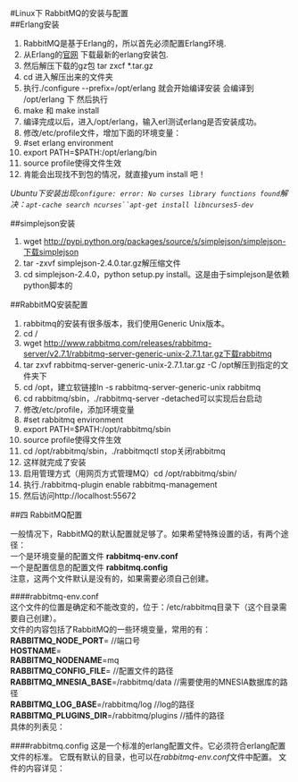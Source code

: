 #Linux下 RabbitMQ的安装与配置   
##Erlang安装  
1. RabbitMQ是基于Erlang的，所以首先必须配置Erlang环境.  
2. 从Erlang的[官网](http://www.erlang.org/download.html) 下载最新的erlang安装包.  
3. 然后解压下载的gz包  tar zxcf  *.tar.gz  
4. cd 进入解压出来的文件夹  
5. 执行./configure --prefix=/opt/erlang  就会开始编译安装  会编译到 /opt/erlang 下 然后执行  
6. make 和 make install  
7. 编译完成以后，进入/opt/erlang，输入erl测试erlang是否安装成功。  
8. 修改/etc/profile文件，增加下面的环境变量：  
9. #set erlang environment  
10. export PATH=$PATH:/opt/erlang/bin  
11. source profile使得文件生效  
12. 肯能会出现找不到包的情况，就直接yum install 吧！   

*Ubuntu下安装出现`configure: error: No curses library functions found`解决：`apt-cache search ncurses``apt-get install libncurses5-dev`*  

##simplejson安装  
1. wget http://pypi.python.org/packages/source/s/simplejson/simplejson-下载simplejson  
2. tar -zxvf simplejson-2.4.0.tar.gz解压缩文件  
3. cd simplejson-2.4.0，python setup.py install。这是由于simplejson是依赖python脚本的  

##RabbitMQ安装配置  
1. rabbitmq的安装有很多版本，我们使用Generic Unix版本。  
2. cd /  
3. wget http://www.rabbitmq.com/releases/rabbitmq-server/v2.7.1/rabbitmq-server-generic-unix-2.7.1.tar.gz下载rabbitmq  
4. tar zxvf rabbitmq-server-generic-unix-2.7.1.tar.gz -C /opt解压到指定的文件夹下  
5. cd /opt，建立软链接ln -s rabbitmq-server-generic-unix rabbitmq  
6. cd rabbitmq/sbin，./rabbitmq-server -detached可以实现后台启动  
7. 修改/etc/profile，添加环境变量  
8. #set rabbitmq environment  
9. export PATH=$PATH:/opt/rabbitmq/sbin  
10. source profile使得文件生效  
11. cd /opt/rabbitmq/sbin，./rabbitmqctl stop关闭rabbitmq  
12. 这样就完成了安装  
13. 启用管理方式（用网页方式管理MQ）cd /opt/rabbitmq/sbin/    
14. 执行./rabbitmq-plugin enable rabbitmq-management  
15. 然后访问http://localhost:55672   

##四 RabbitMQ配置  

一般情况下，RabbitMQ的默认配置就足够了。如果希望特殊设置的话，有两个途径：  
一个是环境变量的配置文件 **rabbitmq-env.conf**  
一个是配置信息的配置文件 **rabbitmq.config**  
注意，这两个文件默认是没有的，如果需要必须自己创建。  

####rabbitmq-env.conf  
这个文件的位置是确定和不能改变的，位于：/etc/rabbitmq目录下（这个目录需要自己创建）。  
文件的内容包括了RabbitMQ的一些环境变量，常用的有：  
**RABBITMQ_NODE_PORT**=    //端口号    
**HOSTNAME**=    
**RABBITMQ_NODENAME**=mq    
**RABBITMQ_CONFIG_FILE**=        //配置文件的路径  
**RABBITMQ_MNESIA_BASE**=/rabbitmq/data        //需要使用的MNESIA数据库的路径  
**RABBITMQ_LOG_BASE**=/rabbitmq/log        //log的路径  
**RABBITMQ_PLUGINS_DIR**=/rabbitmq/plugins    //插件的路径  
具体的列表见：[](http://www.rabbitmq.com/configure.html#define-environment-variables)

####rabbitmq.config
这是一个标准的erlang配置文件。它必须符合erlang配置文件的标准。
它既有默认的目录，也可以在*rabbitmq-env.conf*文件中配置。
文件的内容详见：[](http://www.rabbitmq.com/configure.html#config-items)

